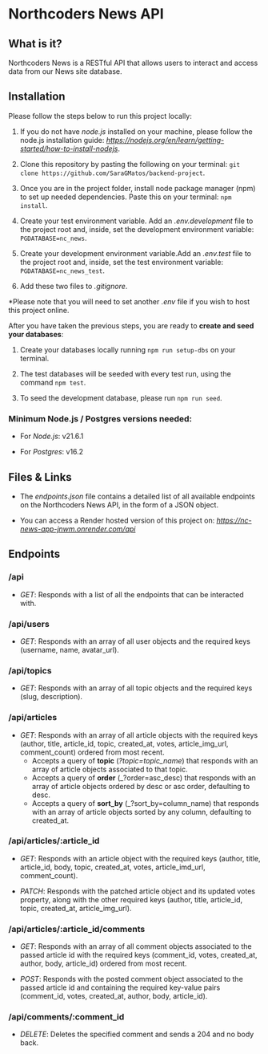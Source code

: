 # Northcoders News API

## What is it?

Northcoders News is a RESTful API that allows users to interact and access data from our News site database.

## Installation

Please follow the steps below to run this project locally:

1. If you do not have _node.js_ installed on your machine, please follow the node.js installation guide: *https://nodejs.org/en/learn/getting-started/how-to-install-nodejs*.

2. Clone this repository by pasting the following on your terminal: `git clone https://github.com/SaraGMatos/backend-project`.

3. Once you are in the project folder, install node package manager (npm) to set up needed dependencies. Paste this on your terminal: `npm install`.

4. Create your test environment variable. Add an _.env.development_ file to the project root and, inside, set the development environment variable: `PGDATABASE=nc_news`.

5. Create your development environment variable.Add an _.env.test_ file to the project root and, inside, set the test environment variable: `PGDATABASE=nc_news_test`.

6. Add these two files to _.gitignore_.

\*Please note that you will need to set another _\.env_ file if you wish to host this project online.

After you have taken the previous steps, you are ready to **create and seed your databases**:

1. Create your databases locally running `npm run setup-dbs` on your terminal.

2. The test databases will be seeded with every test run, using the command `npm test`.

3. To seed the development database, please run `npm run seed`.

### Minimum Node.js / Postgres versions needed:

- For _Node.js_: v21.6.1

- For _Postgres_: v16.2

## Files & Links

- The _endpoints.json_ file contains a detailed list of all available endpoints on the Northcoders News API, in the form of a JSON object.

- You can access a Render hosted version of this project on: *https://nc-news-app-jnwm.onrender.com/api*

## Endpoints

### /api

- _GET_: Responds with a list of all the endpoints that can be interacted with.

### /api/users

- _GET_: Responds with an array of all user objects and the required keys (username, name, avatar_url).

### /api/topics

- _GET_: Responds with an array of all topic objects and the required keys (slug, description).

### /api/articles

- _GET_: Responds with an array of all article objects with the required keys (author, title, article_id, topic, created_at, votes, article_img_url, comment_count) ordered from most recent.
  - Accepts a query of **topic** (_?topic=topic_name_) that responds with an array of article objects associated to that topic.
  - Accepts a query of **order** (\_?order=asc_desc) that responds with an array of article objects ordered by desc or asc order, defaulting to desc.
  - Accepts a query of **sort_by** (\_?sort_by=column_name) that responds with an array of article objects sorted by any column, defaulting to created_at.

### /api/articles/:article_id

- _GET_: Responds with an article object with the required keys (author, title, article_id, body, topic, created_at, votes, article_imd_url, comment_count).

- _PATCH_: Responds with the patched article object and its updated votes property, along with the other required keys (author, title, article_id, topic, created_at, article_img_url).

### /api/articles/:article_id/comments

- _GET_: Responds with an array of all comment objects associated to the passed article id with the required keys (comment_id, votes, created_at, author, body, article_id) ordered from most recent.

- _POST_: Responds with the posted comment object associated to the passed article id and containing the required key-value pairs (comment_id, votes, created_at, author, body, article_id).

### /api/comments/:comment_id

- _DELETE_: Deletes the specified comment and sends a 204 and no body back.
